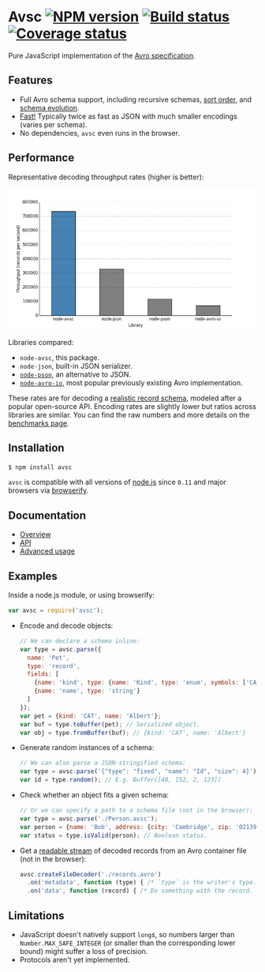 # Avsc [![NPM version](https://img.shields.io/npm/v/avsc.svg)](https://www.npmjs.com/package/avsc) [![Build status](https://travis-ci.org/mtth/avsc.svg?branch=master)](https://travis-ci.org/mtth/avsc) [![Coverage status](https://coveralls.io/repos/mtth/avsc/badge.svg?branch=master&service=github)](https://coveralls.io/github/mtth/avsc?branch=master)

Pure JavaScript implementation of the [Avro specification](https://avro.apache.org/docs/current/spec.html).


## Features

+ Full Avro schema support, including recursive schemas, [sort
  order][sort-order], and [schema evolution][schema-evolution].
+ [Fast!](#performance) Typically twice as fast as JSON with much smaller
  encodings (varies per schema).
+ No dependencies, `avsc` even runs in the browser.


## Performance

Representative decoding throughput rates (higher is better):

![Throughput rate chart](etc/benchmarks/charts/coupons-decode-throughput-b219b06.png)

Libraries compared:

+ `node-avsc`, this package.
+ `node-json`, built-in JSON serializer.
+ [`node-pson`](https://www.npmjs.com/package/pson), an alternative to JSON.
+ [`node-avro-io`](https://www.npmjs.com/package/node-avro-io), most popular
  previously existing Avro implementation.

These rates are for decoding a [realistic record schema][coupon-schema],
modeled after a popular open-source API. Encoding rates are slightly lower but
ratios across libraries are similar. You can find the raw numbers and more
details on the [benchmarks page][benchmarks].


## Installation

```bash
$ npm install avsc
```

`avsc` is compatible with all versions of [node.js][] since `0.11` and major
browsers via [browserify][].


## Documentation

+ [Overview](https://github.com/mtth/avsc/wiki)
+ [API](https://github.com/mtth/avsc/wiki/API)
+ [Advanced usage](https://github.com/mtth/avsc/wiki/Advanced-usage)


## Examples

Inside a node.js module, or using browserify:

```javascript
var avsc = require('avsc');
```

+ Encode and decode objects:

  ```javascript
  // We can declare a schema inline:
  var type = avsc.parse({
    name: 'Pet',
    type: 'record',
    fields: [
      {name: 'kind', type: {name: 'Kind', type: 'enum', symbols: ['CAT', 'DOG']}},
      {name: 'name', type: 'string'}
    ]
  });
  var pet = {kind: 'CAT', name: 'Albert'};
  var buf = type.toBuffer(pet); // Serialized object.
  var obj = type.fromBuffer(buf); // {kind: 'CAT', name: 'Albert'}
  ```

+ Generate random instances of a schema:

  ```javascript
  // We can also parse a JSON-stringified schema:
  var type = avsc.parse('{"type": "fixed", "name": "Id", "size": 4}');
  var id = type.random(); // E.g. Buffer([48, 152, 2, 123])
  ```

+ Check whether an object fits a given schema:

  ```javascript
  // Or we can specify a path to a schema file (not in the browser):
  var type = avsc.parse('./Person.avsc');
  var person = {name: 'Bob', address: {city: 'Cambridge', zip: '02139'}};
  var status = type.isValid(person); // Boolean status.
  ```

+ Get a [readable stream][readable-stream] of decoded records from an Avro
  container file (not in the browser):

  ```javascript
  avsc.createFileDecoder('./records.avro')
    .on('metadata', function (type) { /* `type` is the writer's type. */ })
    .on('data', function (record) { /* Do something with the record. */ });
  ```


## Limitations

+ JavaScript doesn't natively support `long`s, so numbers larger than
  `Number.MAX_SAFE_INTEGER` (or smaller than the corresponding lower bound)
  might suffer a loss of precision.
+ Protocols aren't yet implemented.


[node.js]: https://nodejs.org/en/
[benchmarks]: https://github.com/mtth/avsc/wiki/Benchmarks
[schema-evolution]: https://github.com/mtth/avsc/wiki/Advanced-usage#schema-evolution
[sort-order]: https://avro.apache.org/docs/current/spec.html#order
[readable-stream]: https://nodejs.org/api/stream.html#stream_class_stream_readable
[browserify]: http://browserify.org/
[coupon-schema]: etc/benchmarks/schemas/Coupon.avsc
